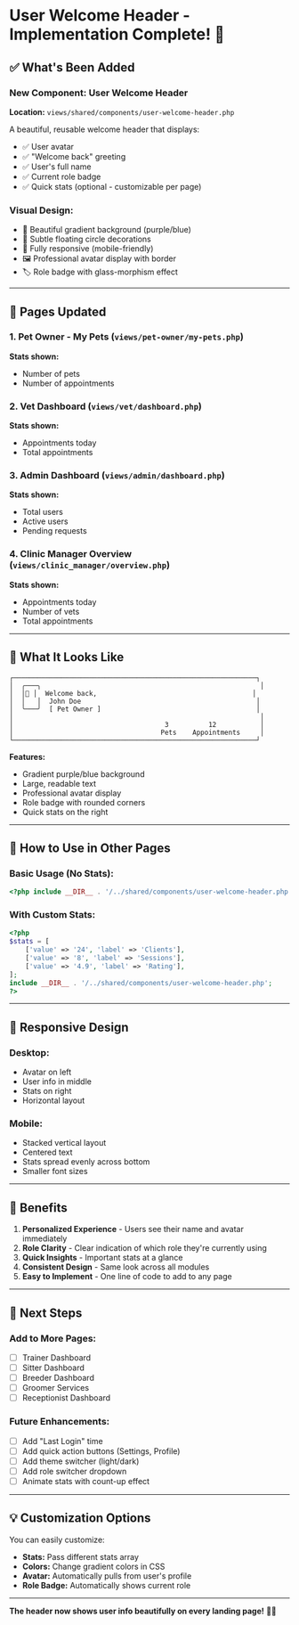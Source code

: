 # User Welcome Header - Implementation Complete! 🎉

## ✅ What's Been Added

### **New Component: User Welcome Header**
**Location:** `views/shared/components/user-welcome-header.php`

A beautiful, reusable welcome header that displays:
- ✅ User avatar
- ✅ "Welcome back" greeting
- ✅ User's full name
- ✅ Current role badge
- ✅ Quick stats (optional - customizable per page)

### **Visual Design:**
- 🎨 Beautiful gradient background (purple/blue)
- 💫 Subtle floating circle decorations
- 📱 Fully responsive (mobile-friendly)
- 🖼️ Professional avatar display with border
- 🏷️ Role badge with glass-morphism effect

---

## 📍 **Pages Updated**

### 1. **Pet Owner - My Pets** (`views/pet-owner/my-pets.php`)
**Stats shown:**
- Number of pets
- Number of appointments

### 2. **Vet Dashboard** (`views/vet/dashboard.php`)
**Stats shown:**
- Appointments today
- Total appointments

### 3. **Admin Dashboard** (`views/admin/dashboard.php`)
**Stats shown:**
- Total users
- Active users
- Pending requests

### 4. **Clinic Manager Overview** (`views/clinic_manager/overview.php`)
**Stats shown:**
- Appointments today
- Number of vets
- Total appointments

---

## 🎨 **What It Looks Like**

```
┌─────────────────────────────────────────────────────────────┐
│  ╭───╮                                                       │
│  │👤 │  Welcome back,                                       │
│  │   │  John Doe                                            │
│  ╰───╯  [ Pet Owner ]                                       │
│                                                              │
│                                      3          12           │
│                                     Pets    Appointments     │
└─────────────────────────────────────────────────────────────┘
```

**Features:**
- Gradient purple/blue background
- Large, readable text
- Professional avatar display
- Role badge with rounded corners
- Quick stats on the right

---

## 🔧 **How to Use in Other Pages**

### **Basic Usage (No Stats):**
```php
<?php include __DIR__ . '/../shared/components/user-welcome-header.php'; ?>
```

### **With Custom Stats:**
```php
<?php 
$stats = [
    ['value' => '24', 'label' => 'Clients'],
    ['value' => '8', 'label' => 'Sessions'],
    ['value' => '4.9', 'label' => 'Rating'],
];
include __DIR__ . '/../shared/components/user-welcome-header.php'; 
?>
```

---

## 📱 **Responsive Design**

### **Desktop:**
- Avatar on left
- User info in middle
- Stats on right
- Horizontal layout

### **Mobile:**
- Stacked vertical layout
- Centered text
- Stats spread evenly across bottom
- Smaller font sizes

---

## 🎯 **Benefits**

1. **Personalized Experience** - Users see their name and avatar immediately
2. **Role Clarity** - Clear indication of which role they're currently using
3. **Quick Insights** - Important stats at a glance
4. **Consistent Design** - Same look across all modules
5. **Easy to Implement** - One line of code to add to any page

---

## 🚀 **Next Steps**

### **Add to More Pages:**
- [ ] Trainer Dashboard
- [ ] Sitter Dashboard
- [ ] Breeder Dashboard
- [ ] Groomer Services
- [ ] Receptionist Dashboard

### **Future Enhancements:**
- [ ] Add "Last Login" time
- [ ] Add quick action buttons (Settings, Profile)
- [ ] Add theme switcher (light/dark)
- [ ] Add role switcher dropdown
- [ ] Animate stats with count-up effect

---

## 💡 **Customization Options**

You can easily customize:
- **Stats:** Pass different stats array
- **Colors:** Change gradient colors in CSS
- **Avatar:** Automatically pulls from user's profile
- **Role Badge:** Automatically shows current role

---

**The header now shows user info beautifully on every landing page!** 🎨✨
